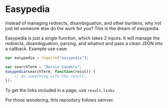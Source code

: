 Easypedia
=========

Instead of managing redirects, disambiguation, and other burdens, why not just
let someone else do the work for you? This is the dream of easypedia.

Easypedia is just a single function, which takes 2 inputs. It will manage the
redirects, disambiguation, parsing, and whatnot and pass a clean JSON into a
callback. Example use case:
```javascript
var easypedia = require("easypedia");

var searchTerm = "Bernie Sanders";
easypedia(searchTerm, function(result) {
	// do something with the result
});
```

To get the links included in a page, use ```result.links```

For those wondering, this repository follows semver.